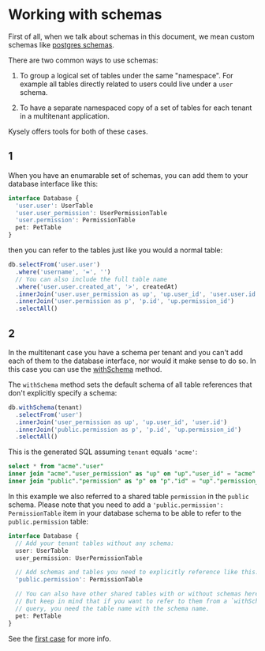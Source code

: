 # Working with schemas

First of all, when we talk about schemas in this document, we mean custom
schemas like [postgres schemas](https://www.postgresql.org/docs/14/ddl-schemas.html).

There are two common ways to use schemas:

1. To group a logical set of tables under the same "namespace". For example
   all tables directly related to users could live under a `user` schema.

2. To have a separate namespaced copy of a set of tables for each
   tenant in a multitenant application.

Kysely offers tools for both of these cases.

## 1

When you have an enumarable set of schemas, you can add them to your database interface
like this:

```ts
interface Database {
  'user.user': UserTable
  'user.user_permission': UserPermissionTable
  'user.permission': PermissionTable
  pet: PetTable
}
```

then you can refer to the tables just like you would a normal table:

```ts
db.selectFrom('user.user')
  .where('username', '=', '')
  // You can also include the full table name
  .where('user.user.created_at', '>', createdAt)
  .innerJoin('user.user_permission as up', 'up.user_id', 'user.user.id')
  .innerJoin('user.permission as p', 'p.id', 'up.permission_id')
  .selectAll()
```

## 2

In the multitenant case you have a schema per tenant and you can't add each of them to the
database interface, nor would it make sense to do so. In this case you can use the
[withSchema](https://kysely-org.github.io/kysely/classes/Kysely.html#withSchema) method.

The `withSchema` method sets the default schema of all table references that don't explicitly
specify a schema:

```ts
db.withSchema(tenant)
  .selectFrom('user')
  .innerJoin('user_permission as up', 'up.user_id', 'user.id')
  .innerJoin('public.permission as p', 'p.id', 'up.permission_id')
  .selectAll()
```

This is the generated SQL assuming `tenant` equals `'acme'`:

```sql
select * from "acme"."user"
inner join "acme"."user_permission" as "up" on "up"."user_id" = "acme"."user"."id"
inner join "public"."permission" as "p" on "p"."id" = "up"."permission_id"
```

In this example we also referred to a shared table `permission` in the `public` schema.
Please note that you need to add a `'public.permission': PermissionTable` item in your
database schema to be able to refer to the `public.permission` table:

```ts
interface Database {
  // Add your tenant tables without any schema:
  user: UserTable
  user_permission: UserPermissionTable

  // Add schemas and tables you need to explicitly reference like this:
  'public.permission': PermissionTable

  // You can also have other shared tables with or without schemas here.
  // But keep in mind that if you want to refer to them from a `withSchema`
  // query, you need the table name with the schema name.
  pet: PetTable
}
```

See the [first case](#1) for more info.
